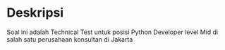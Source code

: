 # Deskripsi

Soal ini adalah Technical Test untuk posisi Python Developer level Mid di salah satu perusahaan konsultan di Jakarta
